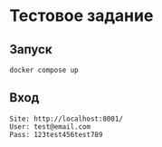 # Тестовое задание
## Запуск
```
docker compose up
```
## Вход
```
Site: http://localhost:8001/
User: test@email.com
Pass: 123test456test789
```